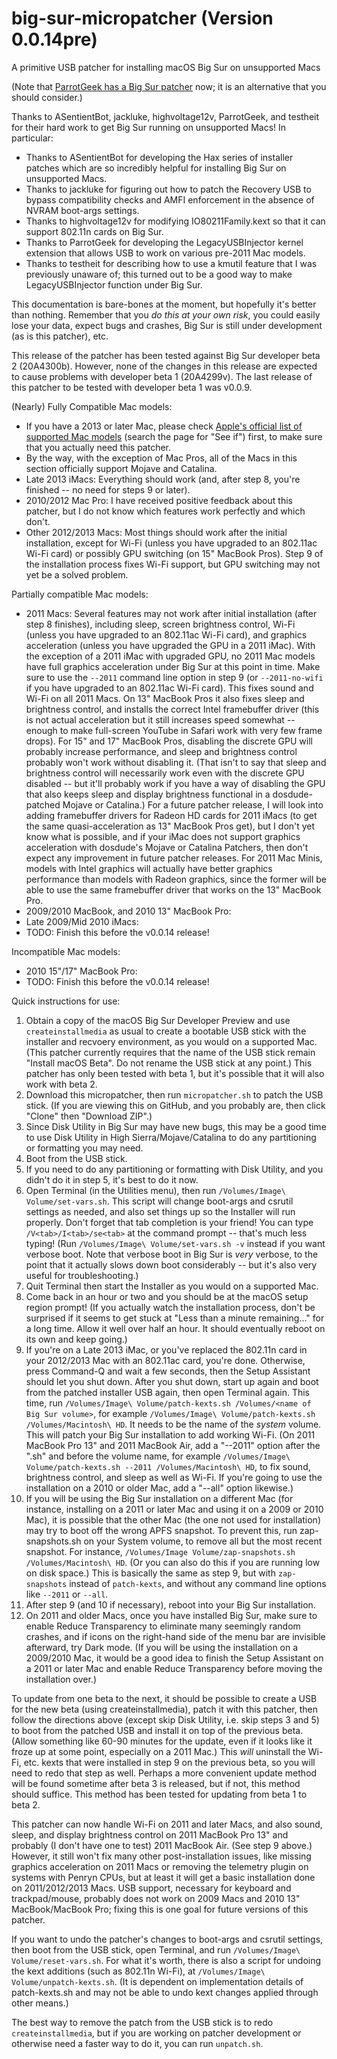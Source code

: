 # big-sur-micropatcher (Version 0.0.14pre)
A primitive USB patcher for installing macOS Big Sur on unsupported Macs

(Note that [ParrotGeek has a Big Sur patcher](https://parrotgeek.com/bigsur/) now; it is an alternative that you should consider.)

Thanks to ASentientBot, jackluke, highvoltage12v, ParrotGeek, and testheit for their hard work to get Big Sur running on unsupported Macs! In particular:

- Thanks to ASentientBot for developing the Hax series of installer patches which are so incredibly helpful for installing Big Sur on unsupported Macs.
- Thanks to jackluke for figuring out how to patch the Recovery USB to bypass compatibility checks and AMFI enforcement in the absence of NVRAM boot-args settings.
- Thanks to highvoltage12v for modifying IO80211Family.kext so that it can support 802.11n cards on Big Sur.
- Thanks to ParrotGeek for developing the LegacyUSBInjector kernel extension that allows USB to work on various pre-2011 Mac models.
- Thanks to testheit for describing how to use a kmutil feature that I was previously unaware of; this turned out to be a good way to make LegacyUSBInjector function under Big Sur.

This documentation is bare-bones at the moment, but hopefully it's better than nothing. Remember that you *do this at your own risk*, you could easily lose your data, expect bugs and crashes, Big Sur is still under development (as is this patcher), etc.

This release of the patcher has been tested against Big Sur developer beta 2 (20A4300b). However, none of the changes in this release are expected to cause problems with developer beta 1 (20A4299v). The last release of this patcher to be tested with developer beta 1 was v0.0.9.


(Nearly) Fully Compatible Mac models:
- If you have a 2013 or later Mac, please check [Apple's official list of supported Mac models](https://www.apple.com/macos/big-sur-preview/) (search the page for "See if") first, to make sure that you actually need this patcher.
- By the way, with the exception of Mac Pros, all of the Macs in this section officially support Mojave and Catalina.
- Late 2013 iMacs: Everything should work (and, after step 8, you're finished -- no need for steps 9 or later).
- 2010/2012 Mac Pro: I have received positive feedback about this patcher, but I do not know which features work perfectly and which don't.
- Other 2012/2013 Macs: Most things should work after the initial installation, except for Wi-Fi (unless you have upgraded to an 802.11ac Wi-Fi card) or possibly GPU switching (on 15" MacBook Pros). Step 9 of the installation process fixes Wi-Fi support, but GPU switching may not yet be a solved problem.

Partially compatible Mac models:
- 2011 Macs: Several features may not work after initial installation (after step 8 finishes), including sleep, screen brightness control, Wi-Fi (unless you have upgraded to an 802.11ac Wi-Fi card), and graphics acceleration (unless you have upgraded the GPU in a 2011 iMac). With the exception of a 2011 iMac with upgraded GPU, no 2011 Mac models have full graphics acceleration under Big Sur at this point in time. Make sure to use the `--2011` command line option in step 9 (or `--2011-no-wifi` if you have upgraded to an 802.11ac Wi-Fi card). This fixes sound and Wi-Fi on all 2011 Macs. On 13" MacBook Pros it also fixes sleep and brightness control, and installs the correct Intel framebuffer driver (this is not actual acceleration but it still increases speed somewhat -- enough to make full-screen YouTube in Safari work with very few frame drops). For 15" and 17" MacBook Pros, disabling the discrete GPU will probably increase performance, and sleep and brightness control probably won't work without disabling it. (That isn't to say that sleep and brightness control will necessarily work even with the discrete GPU disabled -- but it'll probably work if you have a way of disabling the GPU that also keeps sleep and display brightness functional in a dosdude-patched Mojave or Catalina.) For a future patcher release, I will look into adding framebuffer drivers for Radeon HD cards for 2011 iMacs (to get the same quasi-acceleration as 13" MacBook Pros get), but I don't yet know what is possible, and if your iMac does not support graphics acceleration with dosdude's Mojave or Catalina Patchers, then don't expect any improvement in future patcher releases. For 2011 Mac Minis, models with Intel graphics will actually have better graphics performance than models with Radeon graphics, since the former will be able to use the same framebuffer driver that works on the 13" MacBook Pro.
- 2009/2010 MacBook, and 2010 13" MacBook Pro: 
- Late 2009/Mid 2010 iMacs: 
- TODO: Finish this before the v0.0.14 release!

Incompatible Mac models:
- 2010 15"/17" MacBook Pro:
- TODO: Finish this before the v0.0.14 release!


Quick instructions for use:

1. Obtain a copy of the macOS Big Sur Developer Preview and use `createinstallmedia` as usual to create a bootable USB stick with the installer and recvoery environment, as you would on a supported Mac. (This patcher currently requires that the name of the USB stick remain "Install macOS Beta". Do not rename the USB stick at any point.) This patcher has only been tested with beta 1, but it's possible that it will also work with beta 2.
2. Download this micropatcher, then run `micropatcher.sh` to patch the USB stick. (If you are viewing this on GitHub, and you probably are, then click "Clone" then "Download ZIP".)
3. Since Disk Utility in Big Sur may have new bugs, this may be a good time to use Disk Utility in High Sierra/Mojave/Catalina to do any partitioning or formatting you may need.
4. Boot from the USB stick.
5. If you need to do any partitioning or formatting with Disk Utility, and you didn't do it in step 5, it's best to do it now.
6. Open Terminal (in the Utilities menu), then run `/Volumes/Image\ Volume/set-vars.sh`. This script will change boot-args and csrutil settings as needed, and also set things up so the Installer will run properly. Don't forget that tab completion is your friend! You can type `/V<tab>/I<tab>/se<tab>` at the command prompt -- that's much less typing! (Run `/Volumes/Image\ Volume/set-vars.sh -v` instead if you want verbose boot. Note that verbose boot in Big Sur is *very* verbose, to the point that it actually slows down boot considerably -- but it's also very useful for troubleshooting.)
7. Quit Terminal then start the Installer as you would on a supported Mac.
8. Come back in an hour or two and you should be at the macOS setup region prompt! (If you actually watch the installation process, don't be surprised if it seems to get stuck at "Less than a minute remaining..." for a long time. Allow it well over half an hour. It should eventually reboot on its own and keep going.)
9. If you're on a Late 2013 iMac, or you've replaced the 802.11n card in your 2012/2013 Mac with an 802.11ac card, you're done. Otherwise, press Command-Q and wait a few seconds, then the Setup Assistant should let you shut down. After you shut down, start up again and boot from the patched installer USB again, then open Terminal again. This time, run `/Volumes/Image\ Volume/patch-kexts.sh /Volumes/<name of Big Sur volume>`, for example `/Volumes/Image\ Volume/patch-kexts.sh /Volumes/Macintosh\ HD`. It needs to be the name of the *system* volume. This will patch your Big Sur installation to add working Wi-Fi. (On 2011 MacBook Pro 13" and 2011 MacBook Air, add a "--2011" option after the ".sh" and before the volume name, for example `/Volumes/Image\ Volume/patch-kexts.sh --2011 /Volumes/Macintosh\ HD`, to fix sound, brightness control, and sleep as well as Wi-Fi. If you're going to use the installation on a 2010 or older Mac, add a "--all" option likewise.)
10. If you will be using the Big Sur installation on a different Mac (for instance, installing on a 2011 or later Mac and using it on a 2009 or 2010 Mac), it is possible that the other Mac (the one not used for installation) may try to boot off the wrong APFS snapshot. To prevent this, run zap-snapshots.sh on your System volume, to remove all but the most recent snapshot. For instance, `/Volumes/Image Volume/zap-snapshots.sh /Volumes/Macintosh\ HD`. (Or you can also do this if you are running low on disk space.) This is basically the same as step 9, but with `zap-snapshots` instead of `patch-kexts`, and without any command line options like `--2011` or `--all`.
11. After step 9 (and 10 if necessary), reboot into your Big Sur installation.
12. On 2011 and older Macs, once you have installed Big Sur, make sure to enable Reduce Transparency to eliminate many seemingly random crashes, and if icons on the right-hand side of the menu bar are invisible afterward, try Dark mode. (If you will be using the installation on a 2009/2010 Mac, it would be a good idea to finish the Setup Assistant on a 2011 or later Mac and enable Reduce Transparency before moving the installation over.)

To update from one beta to the next, it should be possible to create a USB for the new beta (using createinstallmedia), patch it with this patcher, then follow the directions above (except skip Disk Utility, i.e. skip steps 3 and 5) to boot from the patched USB and install it on top of the previous beta. (Allow something like 60-90 minutes for the update, even if it looks like it froze up at some point, especially on a 2011 Mac.) This *will* uninstall the Wi-Fi, etc. kexts that were installed in step 9 on the previous beta, so you will need to redo that step as well. Perhaps a more convenient update method will be found sometime after beta 3 is released, but if not, this method should suffice. This method has been tested for updating from beta 1 to beta 2.

This patcher can now handle Wi-Fi on 2011 and later Macs, and also sound, sleep, and display brightness control on 2011 MacBook Pro 13" and probably (I don't have one to test) 2011 MacBook Air. (See step 9 above.) However, it still won't fix many other post-installation issues, like missing graphics acceleration on 2011 Macs or removing the telemetry plugin on systems with Penryn CPUs, but at least it will get a basic installation done on 2011/2012/2013 Macs. USB support, necessary for keyboard and trackpad/mouse, probably does not work on 2009 Macs and 2010 13" MacBook/MacBook Pro; fixing this is one goal for future versions of this patcher.

If you want to undo the patcher's changes to boot-args and csrutil settings, then boot from the USB stick, open Terminal, and run `/Volumes/Image\ Volume/reset-vars.sh`. For what it's worth, there is also a script for undoing the kext additions (such as 802.11n Wi-Fi), at `/Volumes/Image\ Volume/unpatch-kexts.sh`. (It is dependent on implementation details of patch-kexts.sh and may not be able to undo kext changes applied through other means.)

The best way to remove the patch from the USB stick is to redo `createinstallmedia`, but if you are working on patcher development or otherwise need a faster way to do it, you can run `unpatch.sh`.
